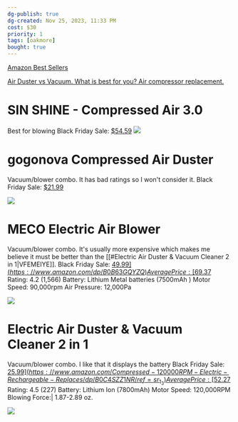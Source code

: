 ```yaml
---
dg-publish: true
dg-created: Nov 25, 2023, 11:33 PM
cost: $30
priority: 1
tags: [oakmore]
bought: true
---
```


[Amazon Best Sellers](https://www.amazon.com/Best-Sellers-Compressed-Air-Dusters/zgbs/pc/3012916011)

[Air Duster vs Vacuum. What is best for you? Air compressor replacement.](https://www.youtube.com/watch?v=WaQs9Vnqly4)
# SIN SHINE - Compressed Air 3.0

Best for blowing
Black Friday Sale: [$54.59](https://www.amazon.com/SIN-SHINE-Compressed-Electric-AD01-Black/dp/B083LNC6NR)
![](https://m.media-amazon.com/images/I/61ld54uLiSL._AC_SL1500_.jpg)

# gogonova Compressed Air Duster

Vacuum/blower combo. It has bad ratings so I won't consider it.
Black Friday Sale: [$21.99](https://www.amazon.com/gogonova-Compressed-60000RPM-Keyboard-Rechargeable/dp/B0BHQ8QGFP)

![](https://m.media-amazon.com/images/I/61YDbaUEzLL._AC_SL1500_.jpg)

# MECO Electric Air Blower

Vacuum/blower combo. It's usually more expensive which makes me believe it must be better than the [[#Electric Air Duster & Vacuum Cleaner 2 in 1|VFEMEIYE]].
Black Friday Sale: [$49.99](https://www.amazon.com/dp/B0B63GQYZQ)
Average Price: [$69.37](https://camelcamelcamel.com/product/B0B63GQYZQ)
Rating: 4.2 (1,566)
Battery: Lithium Metal batteries (7500mAh )
Motor Speed: 90,000rpm 
Air Pressure: 12,000Pa

![](https://m.media-amazon.com/images/I/61FZ1hl8BoL._AC_SL1500_.jpg)
# Electric Air Duster & Vacuum Cleaner 2 in 1

Vacuum/blower combo. I like that it displays the battery
Black Friday Sale: [$25.99](https://www.amazon.com/Compressed-120000RPM-Electric-Rechargeable-Replaces/dp/B0C4SZZ1NR/ref=sr_1_3)
Average Price: [$52.27](https://camelcamelcamel.com/product/B0C4SZZ1NR)
Rating: 4.5 (227)
Battery: Lithium Ion (7800mAh)
Motor Speed: 120,000RPM
Blowing Force:| 1.87-2.89 oz.

![](https://m.media-amazon.com/images/I/61KG1VKkY+L._AC_SL1500_.jpg)